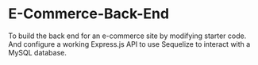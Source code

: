 # E-Commerce-Back-End
To build the back end for an e-commerce site by modifying starter code. And configure a working Express.js API to use Sequelize to interact with a MySQL database.
